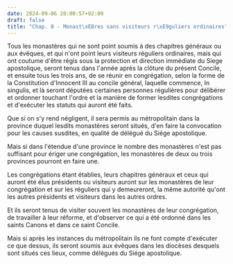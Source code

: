 ```yaml
---
date: 2024-09-06 20:00:57+02:00
draft: false
title: "Chap. 8 - Monast\xE8res sans visiteurs r\xE9guliers ordinaires"
---
```





Tous les monastères qui ne sont point soumis à des chapitres généraux ou aux évêques, et qui n'ont point leurs visiteurs réguliers ordinaires, mais qui ont coutume d'être régis sous la protection et direction immédiate du Siege apostolique, seront tenus dans l'année après la clôture du présent Concile, et ensuite tous les trois ans, de se réunir en congrégation, selon la forme de la Constitution d'Innocent III au concile général, laquelle commence, In singulis, et là seront députées certaines personnes régulières pour délibérer et ordonner touchant l'ordre et la manière de former lesdites congrégations et d'exécuter les statuts qui auront été faits. 

Que si on s'y rend négligent, il sera permis au métropolitain dans la province duquel lesdits monastères seront situés, d'en faire la convocation pour les causes susdites, en qualité de délégué du Siége apostolique. 

Mais si dans l'étendue d'une province le nombre des monastères n'est pas suffisant pour ériger une congrégation, les monastères de deux ou trois provinces pourront en faire une. 

Les congrégations étant établies, leurs chapitres généraux et ceux qui auront été élus présidents ou visiteurs auront sur les monastères de leur congrégation et sur les réguliers qui y demeureront, la même autorité qu'ont les autres présidents et visiteurs dans les autres ordres.

Et ils seront tenus de visiter souvent les monastères de leur congrégation, de travailler à leur réforme, et d'observer ce qui a été ordonné dans les saints Canons et dans ce saint Concile. 

Mais si après les instances du métropolitain ils ne font compte d'exécuter ce que dessus, ils seront soumis aux évêques dans les diocèses desquels sont situés ces lieux, comme délégués du Siége apostolique.

